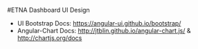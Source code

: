 #ETNA Dashboard UI Design
- UI Bootstrap Docs: https://angular-ui.github.io/bootstrap/
- Angular-Chart Docs: http://jtblin.github.io/angular-chart.js/ & http://chartjs.org/docs
